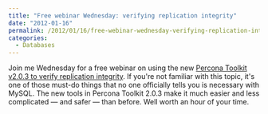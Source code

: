 ```yaml
---
title: "Free webinar Wednesday: verifying replication integrity"
date: "2012-01-16"
permalink: /2012/01/16/free-webinar-wednesday-verifying-replication-integrity/
categories:
  - Databases
---
```

Join me Wednesday for a free webinar on using the new [Percona Toolkit v2.0.3 to verify replication integrity][1]. If you're not familiar with this topic, it's one of those must-do things that no one officially tells you is necessary with MySQL. The new tools in Percona Toolkit 2.0.3 make it much easier and less complicated &#8212; and safer &#8212; than before. Well worth an hour of your time.

 [1]: http://www.percona.com/webinars/2012-01-18-verifying-replication-integrity-with-percona-toolkit/
